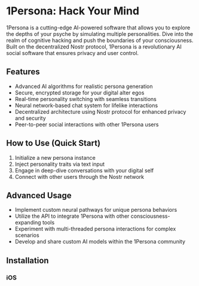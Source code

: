 # 1Persona: Hack Your Mind

1Persona is a cutting-edge AI-powered software that allows you to explore the depths of your psyche by simulating multiple personalities. Dive into the realm of cognitive hacking and push the boundaries of your consciousness. Built on the decentralized Nostr protocol, 1Persona is a revolutionary AI social software that ensures privacy and user control.

## Features
- Advanced AI algorithms for realistic persona generation
- Secure, encrypted storage for your digital alter egos
- Real-time personality switching with seamless transitions
- Neural network-based chat system for lifelike interactions
- Decentralized architecture using Nostr protocol for enhanced privacy and security
- Peer-to-peer social interactions with other 1Persona users

## How to Use (Quick Start)
1. Initialize a new persona instance
2. Inject personality traits via text input
3. Engage in deep-dive conversations with your digital self
4. Connect with other users through the Nostr network

## Advanced Usage
- Implement custom neural pathways for unique persona behaviors
- Utilize the API to integrate 1Persona with other consciousness-expanding tools
- Experiment with multi-threaded persona interactions for complex scenarios
- Develop and share custom AI models within the 1Persona community

## Installation
### iOS
